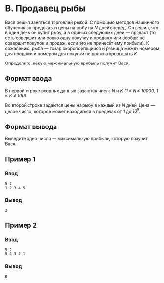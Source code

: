 # B. Продавец рыбы

Вася решил заняться торговлей рыбой. С помощью методов машинного обучения он предсказал цены на рыбу на _N_ дней вперёд.
Он решил, что в один день он купит рыбу, а в один из следующих дней — продаст (то есть совершит или ровно одну покупку и
продажу или вообще не совершит покупок и продаж, если это не принесёт ему прибыли). К сожалению, рыба — товар
скоропортящийся и разница между номером дня продажи и номером дня покупки не должна превышать _K_.

Определите, какую максимальную прибыль получит Вася.

## Формат ввода

В первой строке входных данных задаются числа _N_ и _K (1 ≤ N ≤ 10000, 1 ≤ K ≤ 100)_.

Во второй строке задаются цены на рыбу в каждый из _N_ дней. Цена — целое число, которое может находиться в пределах от
_1_ до _10<sup>9</sup>_.

## Формат вывода

Выведите одно число — максимальную прибыль, которую получит Вася.

## Пример 1

### Ввод
    
    5 2
    1 2 3 4 5


### Вывод

    2


## Пример 2

### Ввод
        
    5 2
    5 4 3 2 1



### Вывод

    0

